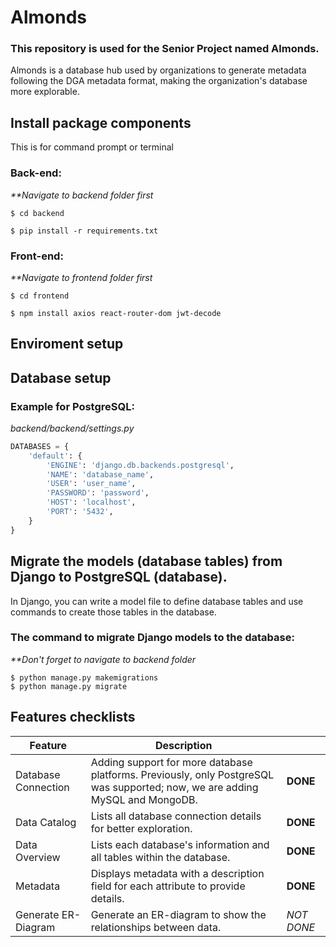 # Almonds
### This repository is used for the Senior Project named Almonds.
Almonds is a database hub used by organizations to generate metadata following the DGA metadata format, making the organization's database more explorable.

## Install package components
This is for command prompt or terminal
### Back-end:
_**Navigate to backend folder first_
```
$ cd backend
```
```
$ pip install -r requirements.txt
```
### Front-end:
_**Navigate to frontend folder first_
```
$ cd frontend
```
```
$ npm install axios react-router-dom jwt-decode
```

## Enviroment setup


## Database setup
### Example for PostgreSQL:
_backend/backend/settings.py_
``` python
DATABASES = {
    'default': {
        'ENGINE': 'django.db.backends.postgresql',
        'NAME': 'database_name',
        'USER': 'user_name',
        'PASSWORD': 'password',
        'HOST': 'localhost',
        'PORT': '5432',
    }
}
```

## Migrate the models (database tables) from Django to PostgreSQL (database).
In Django, you can write a model file to define database tables and use commands to create those tables in the database.
### The command to migrate Django models to the database:
_**Don't forget to navigate to backend folder_
```
$ python manage.py makemigrations
$ python manage.py migrate
```
## Features checklists
Feature | Description | |
-----|-----|-----|
Database Connection|Adding support for more database platforms. Previously, only PostgreSQL was supported; now, we are adding MySQL and MongoDB.|**DONE**
Data Catalog|Lists all database connection details for better exploration.|**DONE**
Data Overview|Lists each database's information and all tables within the database.|**DONE**
Metadata|Displays metadata with a description field for each attribute to provide details.|**DONE**
Generate ER-Diagram|Generate an ER-diagram to show the relationships between data.|_NOT DONE_
